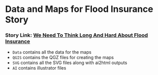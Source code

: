 #  Data and Maps for Flood Insurance Story

### Story Link: [We Need To Think Long And Hard About Flood Insurance](https://shivangibishnoi.github.io/flood-insurance/index.html)

* ```Data``` contains all the data for the maps
* ```QGIS``` contains the QGZ files for creating the maps
* ```SVG``` contains all the SVG files along with ai2html outputs
* ```AI``` contains illustrator files


